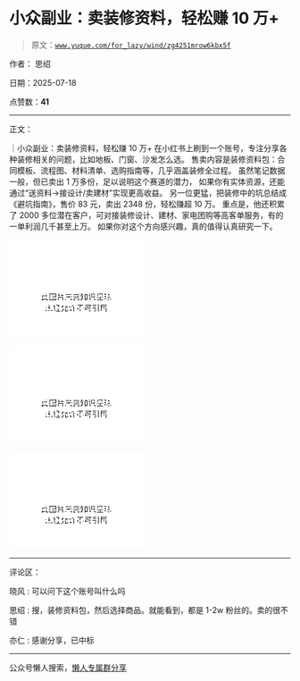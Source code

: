 # 小众副业：卖装修资料，轻松赚 10 万+

> 原文：[`www.yuque.com/for_lazy/wind/zg4251mrow6kbx5f`](https://www.yuque.com/for_lazy/wind/zg4251mrow6kbx5f)

作者： 思绍

日期：2025-07-18

点赞数：**41**

* * *

正文：

｜小众副业：卖装修资料，轻松赚 10 万+ 在小红书上刷到一个账号，专注分享各种装修相关的问题，比如地板、门窗、沙发怎么选。
售卖内容是装修资料包：合同模板、流程图、材料清单、选购指南等，几乎涵盖装修全过程。 虽然笔记数据一般，但已卖出 1 万多份，足以说明这个赛道的潜力，
如果你有实体资源，还能通过“送资料→接设计/卖建材”实现更高收益。 另一位更猛，把装修中的坑总结成《避坑指南》，售价 83 元，卖出 2348 份，轻松赚超 10 万。
重点是，他还积累了 2000 多位潜在客户，可对接装修设计、建材、家电团购等高客单服务，有的一单利润几千甚至上万。
如果你对这个方向感兴趣，真的值得认真研究一下。

![](img/1bed680b5e6129b593a637702d8c93aa.png "None")

![](img/2ea24b09aeb8323751bb5e81a17384ed.png "None")

![](img/77b3e7b73f37b946c856cf3d4a91f495.png "None")

* * *

评论区：

晓风 : 可以问下这个账号叫什么吗

思绍 : 搜，装修资料包，然后选择商品。就能看到，都是 1-2w 粉丝的。卖的很不错

亦仁 : 感谢分享，已中标

* * *

公众号懒人搜索，[懒人专属群分享](https://lazybook.fun/#/blog/group)